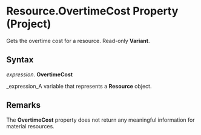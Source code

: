 
# Resource.OvertimeCost Property (Project)

Gets the overtime cost for a resource. Read-only  **Variant**.


## Syntax

 _expression_. **OvertimeCost**

 _expression_A variable that represents a  **Resource** object.


## Remarks

The  **OvertimeCost** property does not return any meaningful information for material resources.

